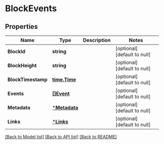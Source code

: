 # BlockEvents

## Properties
Name | Type | Description | Notes
------------ | ------------- | ------------- | -------------
**BlockId** | **string** |  | [optional] [default to null]
**BlockHeight** | **string** |  | [optional] [default to null]
**BlockTimestamp** | [**time.Time**](time.Time.md) |  | [optional] [default to null]
**Events** | [**[]Event**](Event.md) |  | [optional] [default to null]
**Metadata** | [***Metadata**](Metadata.md) |  | [optional] [default to null]
**Links** | [***Links**](Links.md) |  | [optional] [default to null]

[[Back to Model list]](../README.md#documentation-for-models) [[Back to API list]](../README.md#documentation-for-api-endpoints) [[Back to README]](../README.md)

